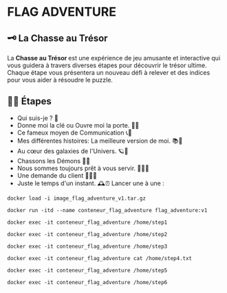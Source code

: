 # FLAG ADVENTURE
## 🗝️ La Chasse au Trésor
La <b>  Chasse au Trésor </b> est une expérience de jeu amusante et interactive qui vous guidera à travers diverses étapes pour découvrir le trésor ultime. Chaque étape vous présentera un nouveau défi à relever et des indices pour vous aider à résoudre le puzzle.

## 🕵️‍♂️ Étapes
* Qui suis-je ? 🤔
* Donne moi la clé ou Ouvre moi la porte. 🔑🚪
* Ce fameux moyen de Communication 📞💬
* Mes différentes histoires: La meilleure version de moi. 📚📖
* Au cœur des galaxies de l'Univers. 🪐🚀
* Chassons les Démons 👹🔥
* Nous sommes toujours prêt à vous servir. 🏪👨‍💼
* Une demande du client 💼👨‍💼
* Juste le temps d'un instant. 🕰️⏰
Lancer une à une :
```
docker load -i image_flag_adventure_v1.tar.gz
```
```
docker run -itd --name conteneur_flag_adventure flag_adventure:v1
```
```
docker exec -it conteneur_flag_adventure /home/step1
```
```
docker exec -it conteneur_flag_adventure /home/step2
```
```
docker exec -it conteneur_flag_adventure /home/step3
```
```
docker exec -it conteneur_flag_adventure cat /home/step4.txt
```
```
docker exec -it conteneur_flag_adventure /home/step5
```
```
docker exec -it conteneur_flag_adventure /home/step6
```

